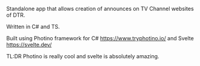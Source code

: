 Standalone app that allows creation of announces on TV Channel websites of DTR.

Written in C# and TS.

Built using Photino framework for C# https://www.tryphotino.io/ and Svelte https://svelte.dev/

TL:DR Photino is really cool and svelte is absolutely amazing.
